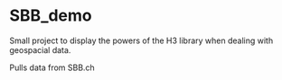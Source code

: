# SBB_demo

Small project to display the powers of the H3 library when dealing with geospacial data.

Pulls data from SBB.ch

